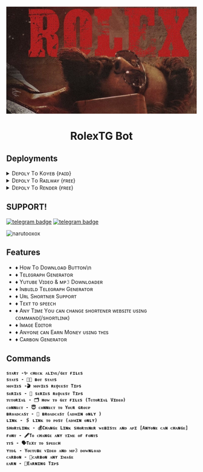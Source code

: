 <p align="center">
  <img src="assets/logo.jpg" alt="Rolex Logo">
</p>
<h1 align="center">
  <b>RolexTG Bot</b>
</h1>

## Deployments

<details><summary>Dᴇᴘᴏʟʏ Tᴏ Kᴏʏᴇʙ {ᴩᴀɪᴅ}</summary>
<p>
<br>
<a href="https://app.koyeb.com/deploy?type=git&repository=github.com/narutooxox/RolexTG">
  <img src="https://www.koyeb.com/static/images/deploy/button.svg" alt="deploy-to-koyeb">
  </a
  </p>
  <p>
</details>   
<details><summary>Dᴇᴘᴏʟʏ Tᴏ Rᴀɪʟᴡᴀʏ {ғʀᴇᴇ}</summary>
<p>
<br>
<a href="https://railway.app/template/FNLGnU?referralCode=LqNBNz">
  <img src="https://railway.app/button.svg" alt="deploy-to-railway">
  </a>
  </p>
  </details>
<details><summary>Dᴇᴘᴏʟʏ Tᴏ Rᴇɴᴅᴇʀ {ғʀᴇᴇ}</summary>
<p>
<br>
<a href="https://dashboard.render.com/blueprint/new?repo=https://github.com/narutooxox/RolexTG">
  <img src="https://render.com/images/deploy-to-render-button.svg" alt="deploy-to-render">
  </a>
  </p>
  <p>
</details>

## SUPPORT!

[![telegram badge](https://img.shields.io/badge/Telegram-Group-30302f?style=flat&logo=telegram)](https://t.me/+ZPpcbtCV204yYWU1)
[![telegram badge](https://img.shields.io/badge/Telegram-Channel-30302f?style=flat&logo=telegram)](https://t.me/RolexMoviesOXO)

<p align="left"> <img src="https://komarev.com/ghpvc/?username=narutooxox&label=Profile%20views&color=0e75b6&style=flat" alt="narutooxox" /> </p>

## Features

- ♦️ Hᴏᴡ Tᴏ Dᴏᴡɴʟᴏᴀᴅ Bᴜᴛᴛᴏɴ\n
- ♦️ Tᴇʟᴇɢʀᴀᴩʜ Gᴇɴᴇʀᴀᴛᴏʀ
- ♦️ Yᴜᴛᴜʙᴇ Vɪᴅᴇᴏ & ᴍᴘ𝟹 Dᴏᴡɴʟᴏᴀᴅᴇʀ
- ♦️ Iɴʙᴜɪʟᴅ Tᴇʟᴇɢʀᴀᴘʜ Gᴇɴᴇʀᴀᴛᴏʀ
- ♦️ Uʀʟ Sʜᴏʀᴛɴᴇʀ Sᴜᴘᴘᴏʀᴛ
- ♦️ Tᴇxᴛ ᴛᴏ sᴘᴇᴇᴄʜ
- ♦️ Aɴʏ Tɪᴍᴇ Yᴏᴜ ᴄᴀɴ ᴄʜᴀɴɢᴇ sʜᴏʀᴛᴇɴᴇʀ ᴡᴇʙsɪᴛᴇ ᴜsɪɴɢ ᴄᴏᴍᴍᴀɴᴅ(/sʜᴏʀᴛʟɪɴᴋ)
- ♦️ Iᴍᴀɢᴇ Eᴅɪᴛᴏʀ
- ♦️ Aɴʏᴏɴᴇ ᴄᴀɴ Eᴀʀɴ Mᴏɴᴇʏ ᴜsɪɴɢ ᴛʜɪs
- ♦️ Cᴀʀʙᴏɴ Gᴇɴᴇʀᴀᴛᴏʀ<b>
 


## Commands
```
sᴛᴀʀᴛ -✨ ᴄʜᴇᴄᴋ ᴀʟɪᴠᴇ/ɢᴇᴛ ғɪʟᴇs 
sᴛᴀᴛs - 👩‍💻 ʙᴏᴛ sᴛᴀᴛs
ᴍᴏᴠɪᴇs -🎬 ᴍᴏᴠɪᴇs ʀᴇǫᴜᴇsᴛ Tɪᴘs
sᴇʀɪᴇs - 🔖 sᴇʀɪᴇs ʀᴇǫᴜᴇsᴛ Tɪᴘs
ᴛᴜᴛᴏʀɪᴀʟ - 🗂 ʜᴏᴡ ᴛᴏ ɢᴇᴛ ғɪʟᴇs (Tᴜᴛᴏʀɪᴀʟ Vɪᴅᴇᴏ)
ᴄᴏɴɴᴇᴄᴛ - 😇 ᴄᴏɴɴᴇᴄᴛ ᴛᴏ Yᴏᴜʀ ɢʀᴏᴜᴘ
ʙʀᴏᴀᴅᴄᴀsᴛ - 🔮 ʙʀᴏᴀᴅᴄᴀsᴛ (ᴀᴅᴍɪɴ ᴏɴʟʏ )
ʟɪɴᴋ - 🖇 ʟɪɴᴋ ᴛᴏ ᴘᴏsᴛ (ᴀᴅᴍɪɴ ᴏɴʟʏ)
sʜᴏʀᴛʟɪɴᴋ - 💰Cʜᴀɴɢᴇ Lɪɴᴋ sʜᴏʀᴛᴇɴᴇʀ ᴡᴇʙɪsᴛᴇ ᴀɴᴅ ᴀᴘɪ [Aɴʏᴏɴᴇ ᴄᴀɴ ᴄʜᴀɴɢᴇ]
ғᴏɴᴛ - 🖋Tᴏ ᴄʜᴀɴɢᴇ ᴀɴʏ ᴛɪᴍᴇ ᴏғ ғᴏɴᴛs
ᴛᴛs - 🗣Tᴇxᴛ ᴛᴏ sᴘᴇᴇᴄʜ
ʏᴛᴅʟ - Yᴏᴜᴛᴜʙᴇ ᴠɪᴅᴇᴏ ᴀɴᴅ ᴍᴘ𝟹 ᴅᴏᴡɴʟᴏᴀᴅ
ᴄᴀʀʙᴏɴ - 📸ᴄᴀʀʙᴏɴ ᴀɴʏ ɪᴍᴀɢᴇ
ᴇᴀʀɴ - 💸Eᴀʀɴɪɴɢ Tɪᴘs

